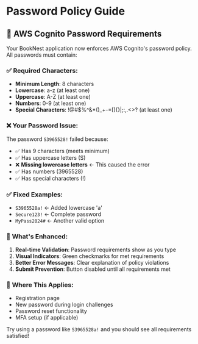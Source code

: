 # Password Policy Guide

## 🔐 AWS Cognito Password Requirements

Your BookNest application now enforces AWS Cognito's password policy. All passwords must contain:

### ✅ **Required Characters:**

- **Minimum Length**: 8 characters
- **Lowercase**: a-z (at least one)
- **Uppercase**: A-Z (at least one)
- **Numbers**: 0-9 (at least one)
- **Special Characters**: !@#$%^&\*()\_+-=[]{}|;:,.<>? (at least one)

### ❌ **Your Password Issue:**

The password `S3965528!` failed because:

- ✅ Has 9 characters (meets minimum)
- ✅ Has uppercase letters (S)
- ❌ **Missing lowercase letters** ← This caused the error
- ✅ Has numbers (3965528)
- ✅ Has special characters (!)

### ✅ **Fixed Examples:**

- `S3965528a!` ← Added lowercase 'a'
- `Secure123!` ← Complete password
- `MyPass2024#` ← Another valid option

### 🎯 **What's Enhanced:**

1. **Real-time Validation**: Password requirements show as you type
2. **Visual Indicators**: Green checkmarks for met requirements
3. **Better Error Messages**: Clear explanation of policy violations
4. **Submit Prevention**: Button disabled until all requirements met

### 🚀 **Where This Applies:**

- Registration page
- New password during login challenges
- Password reset functionality
- MFA setup (if applicable)

Try using a password like `S3965528a!` and you should see all requirements satisfied!
